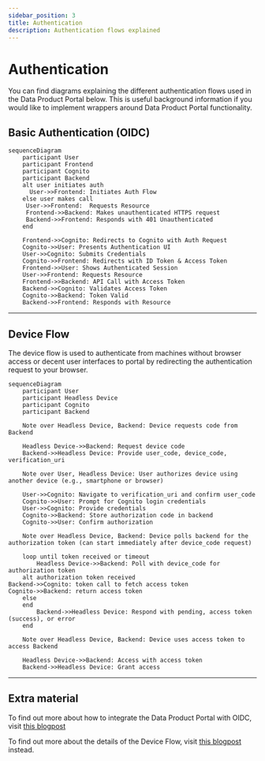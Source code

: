 ```yaml
---
sidebar_position: 3
title: Authentication
description: Authentication flows explained
---
```


# Authentication
You can find diagrams explaining the different authentication flows used in the Data Product Portal below.
This is useful background information if you would like to implement wrappers around Data Product Portal functionality.

## Basic Authentication (OIDC)

``` mermaid
sequenceDiagram
    participant User
    participant Frontend
    participant Cognito
    participant Backend
    alt user initiates auth
      User->>Frontend: Initiates Auth Flow
    else user makes call
     User->>Frontend:  Requests Resource
     Frontend->>Backend: Makes unauthenticated HTTPS request
     Backend->>Frontend: Responds with 401 Unauthenticated
    end

    Frontend->>Cognito: Redirects to Cognito with Auth Request
    Cognito->>User: Presents Authentication UI
    User->>Cognito: Submits Credentials
    Cognito->>Frontend: Redirects with ID Token & Access Token
    Frontend->>User: Shows Authenticated Session
    User->>Frontend: Requests Resource
    Frontend->>Backend: API Call with Access Token
    Backend->>Cognito: Validates Access Token
    Cognito->>Backend: Token Valid
    Backend->>Frontend: Responds with Resource
```

---

## Device Flow
The device flow is used to authenticate from machines without browser access or decent user interfaces to portal by redirecting the authentication request to your browser.

``` mermaid
sequenceDiagram
    participant User
    participant Headless Device
    participant Cognito
    participant Backend

    Note over Headless Device, Backend: Device requests code from Backend

    Headless Device->>Backend: Request device code
    Backend->>Headless Device: Provide user_code, device_code, verification_uri

    Note over User, Headless Device: User authorizes device using another device (e.g., smartphone or browser)

    User->>Cognito: Navigate to verification_uri and confirm user_code
    Cognito->>User: Prompt for Cognito login credentials
    User->>Cognito: Provide credentials
    Cognito->>Backend: Store authorization code in backend
    Cognito->>User: Confirm authorization

    Note over Headless Device, Backend: Device polls backend for the authorization token (can start immediately after device_code request)

    loop until token received or timeout
        Headless Device->>Backend: Poll with device_code for authorization token
    alt authorization token received
Backend->>Cognito: token call to fetch access token
Cognito->>Backend: return access token
    else
    end
        Backend->>Headless Device: Respond with pending, access token (success), or error
    end

    Note over Headless Device, Backend: Device uses access token to access Backend

    Headless Device->>Backend: Access with access token
    Backend->>Headless Device: Grant access
```

---

## Extra material

To find out more about how to integrate the Data Product Portal with OIDC, visit [this blogpost](https://medium.com/conveyordata/data-product-portal-integrations-1-oidc-8d1dcdc0896e)

To find out more about the details of the Device Flow, visit [this blogpost](https://medium.com/datamindedbe/demystifying-device-flow-ae15854bac24) instead.
